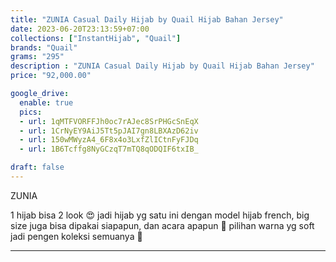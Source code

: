 ```yaml
---
title: "ZUNIA Casual Daily Hijab by Quail Hijab Bahan Jersey"
date: 2023-06-20T23:13:59+07:00
collections: ["InstantHijab", "Quail"]
brands: "Quail"
grams: "295"
description : "ZUNIA Casual Daily Hijab by Quail Hijab Bahan Jersey"
price: "92,000.00"

google_drive:
  enable: true
  pics:
  - url: 1qMTFVORFFJh0oc7rAJec8SrPHGcSnEqX
  - url: 1CrNyEY9AiJ5Tt5pJAI7gn8LBXAzD62iv
  - url: 150wMWyzA4_6F8x4o3LxfZlICtnFyFJDq
  - url: 1B6Tcffg8NyGCzqT7mTQ8qODQIF6txIB_

draft: false
---
```


ZUNIA 

1 hijab bisa 2 look 😍
 jadi hijab yg satu ini  dengan model hijab french, big size juga bisa dipakai siapapun, dan acara apapun  🥰 pilihan warna yg soft jadi pengen koleksi semuanya 🤭

---    
 
